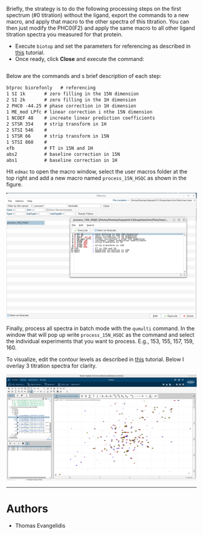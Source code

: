 Briefly, the strategy is to do the following processing steps on the first spectrum (#0 titration) without the ligand, 
export the commands to a new macro, and apply that macro to the other spectra of this titration.  You can then just
modify the PHC0{F2} and apply the same macro to all other ligand titration spectra you measured for that protein.

- Execute `biotop` and set the parameters for referencing as described in [this](../Referencing_shifts/Referencing_Spectra.md) tutorial.
- Once ready, click **Close** and execute the command:
  ```text
  
  ```
  
Below are the commands and s brief description of each step:

```
btproc biorefonly   # referencing
1 SI 1k       # zero filling in the 15N dimension
2 SI 2k       # zero filling in the 1H dimension
2 PHC0 -44.25 # phase correction in 1H dimension
1 ME_mod LPfc # linear correction i nthe 15N dimension
1 NCOEF 48    # increate linear prediction coefficients
2 STSR 354    # strip transform in 1H
2 STSI 546    #
1 STSR 66     # strip transform in 15N
1 STSI 860    #
xfb           # FT in 15N and 1H
abs2          # baseline correction in 15N
abs1          # baseline correction in 1H
```

Hit `edmac` to open the macro window, select the user macros folder at the top right and add a new macro named 
`process_15N_HSQC` as shown in the figure.

![macro](images/macro.png)

Finally, process all spectra in batch mode with the `qumulti` command. In the window that will pop up write
`process_15N_HSQC` as the command and select the individual experiments that you want to process. 
E.g., 153, 155, 157, 159, 160.

To visualize, edit the contour levels as described in [this](../Phase_Correction/2D.md) tutorial. 
Below I overlay 3 titration spectra for clarity.

![titrations overlay](images/titrations_overlay.png)

---

# Authors
- Thomas Evangelidis